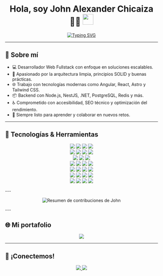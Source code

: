 <h1 align="center"><b>Hola, soy John Alexander Chicaiza 👨‍💻</b> <img src="https://media.giphy.com/media/hvRJCLFzcasrR4ia7z/giphy.gif" width="35"></h1>

<p align="center">
  <a href="https://github.com/DenverCoder1/readme-typing-svg">
    <img src="https://readme-typing-svg.herokuapp.com?font=Fira+Code&color=00F2FF&size=22&center=true&vCenter=true&width=800&height=60&lines=Fullstack+Developer+con+5+a%C3%B1os+de+experiencia;Amante+de+la+arquitectura+limpia+y+SOLID;Frontend+%7C+Backend+%7C+DevOps+ligero;Construyo+soluciones+modernas+y+escalables+🚀" alt="Typing SVG" />
  </a>
</p>

---

## 📌 Sobre mí


- 💻 Desarrollador Web Fullstack con enfoque en soluciones escalables.
- 🧠 Apasionado por la arquitectura limpia, principios SOLID y buenas prácticas.
- 🌐 Trabajo con tecnologías modernas como Angular, React, Astro y Tailwind CSS.
- 📦 Backend con Node.js, NestJS, .NET, PostgreSQL, Redis y más.
- ♿️ Comprometido con accesibilidad, SEO técnico y optimización del rendimiento.
- 🚀 Siempre listo para aprender y colaborar en nuevos retos.

---

## 🚀 Tecnologías & Herramientas

<p align="center">

<!-- Lenguajes -->
<img src="https://img.shields.io/badge/JavaScript-F7DF1E.svg?style=for-the-badge&logo=javascript&logoColor=black"/>
<img src="https://img.shields.io/badge/TypeScript-3178C6.svg?style=for-the-badge&logo=typescript&logoColor=white"/>
<img src="https://img.shields.io/badge/Java-ED8B00.svg?style=for-the-badge&logo=openjdk&logoColor=white"/>
<img src="https://img.shields.io/badge/C%23-512BD4.svg?style=for-the-badge&logo=csharp&logoColor=white"/>

<!-- Frontend Frameworks -->
<br/>
<img src="https://img.shields.io/badge/Angular-DD0031.svg?style=for-the-badge&logo=angular&logoColor=white"/>
<img src="https://img.shields.io/badge/React-20232A.svg?style=for-the-badge&logo=react&logoColor=61DAFB"/>
<img src="https://img.shields.io/badge/Vue-42B883.svg?style=for-the-badge&logo=vue.js&logoColor=white"/>
<img src="https://img.shields.io/badge/Astro-FF5D01.svg?style=for-the-badge&logo=astro&logoColor=white"/>

<!-- Estilos -->
<br/>
<img src="https://img.shields.io/badge/HTML5-E34F26.svg?style=for-the-badge&logo=html5&logoColor=white"/>
<img src="https://img.shields.io/badge/CSS3-1572B6.svg?style=for-the-badge&logo=css3&logoColor=white"/>
<img src="https://img.shields.io/badge/Tailwind-06B6D4.svg?style=for-the-badge&logo=tailwindcss&logoColor=white"/>

<!-- Backend -->
<br/>
<img src="https://img.shields.io/badge/Node.js-339933.svg?style=for-the-badge&logo=node.js&logoColor=white"/>
<img src="https://img.shields.io/badge/Express.js-000000.svg?style=for-the-badge&logo=express&logoColor=white"/>
<img src="https://img.shields.io/badge/NestJS-E0234E.svg?style=for-the-badge&logo=nestjs&logoColor=white"/>
<img src="https://img.shields.io/badge/.NET-512BD4.svg?style=for-the-badge&logo=dotnet&logoColor=white"/>

<!-- Bases de datos -->
<br/>
<img src="https://img.shields.io/badge/PostgreSQL-4169E1.svg?style=for-the-badge&logo=postgresql&logoColor=white"/>
<img src="https://img.shields.io/badge/MySQL-4479A1.svg?style=for-the-badge&logo=mysql&logoColor=white"/>
<img src="https://img.shields.io/badge/SQL%20Server-CC2927.svg?style=for-the-badge&logo=microsoft-sql-server&logoColor=white"/>
<img src="https://img.shields.io/badge/SQLite-003B57.svg?style=for-the-badge&logo=sqlite&logoColor=white"/>

<!-- DevOps / Infra / Tools -->
<br/>
<img src="https://img.shields.io/badge/Docker-2496ED.svg?style=for-the-badge&logo=docker&logoColor=white"/>
<img src="https://img.shields.io/badge/Git-F05032.svg?style=for-the-badge&logo=git&logoColor=white"/>
<img src="https://img.shields.io/badge/GitHub-181717.svg?style=for-the-badge&logo=github&logoColor=white"/>
<img src="https://img.shields.io/badge/Visual%20Studio%20Code-007ACC.svg?style=for-the-badge&logo=visual-studio-code&logoColor=white"/>

<!-- Hosting / Despliegue -->
<br/>
<img src="https://img.shields.io/badge/Netlify-00C7B7.svg?style=for-the-badge&logo=netlify&logoColor=white"/>
<img src="https://img.shields.io/badge/Vercel-000000.svg?style=for-the-badge&logo=vercel&logoColor=white"/>
<img src="https://img.shields.io/badge/Railway-000000.svg?style=for-the-badge&logo=railway&logoColor=white"/>
<img src="https://img.shields.io/badge/Firebase-FFCA28.svg?style=for-the-badge&logo=firebase&logoColor=black"/>

</p>
---

<p align="center">
  <img src="https://metrics.lecoq.io/JohnAchicaizaG?template=classic&isocalendar=1&isocalendar.duration=full-year&config.timezone=America%2FBogota" alt="Resumen de contribuciones de John" />
</p>
---

## 🌐 Mi portafolio

<p align="center">
  <a href="https://portfolio-john-chicaiza.netlify.app/" target="_blank">
    <img src="https://img.shields.io/badge/Portafolio-%2300C896?style=for-the-badge&logo=netlify&logoColor=white" />
  </a>
</p>

---

## 🤝 ¡Conectemos!

<p align="center">
  <a href="mailto:jachicaiza@outlook.com">
  <img src="https://img.shields.io/badge/Outlook-jachicaiza@outlook.com-0078D4?style=for-the-badge&logo=microsoft-outlook&logoColor=white" />
</a>
  <a href="https://www.linkedin.com/in/jachicaizag92/"><img src="https://img.shields.io/badge/LinkedIn-John%20Chicaiza-blue?style=for-the-badge&logo=linkedin&logoColor=white"></a>
  <a href="https://github.com/johnchicaiza"><img src="https
